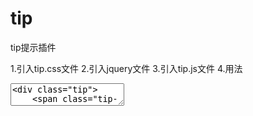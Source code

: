 ﻿# tip
tip提示插件

1.引入tip.css文件
2.引入jquery文件
3.引入tip.js文件
4.用法
<textarea>
<div class="tip">
    <span class="tip-title">tip提示</span>
</div>
</textrea>
<textarea>
<script>
   $('.tip-title').tip({
	content:'提示提示提示',   //提示内容
	trigger:'click',          //有click和hover两种方式，默认是click
	placement:'top',	  //提示出现的位置，默认是top
	color:'red',		  //提示的字体颜色
	size:'18px'		  //提示的字体大小
   });
</script>
</textrea>

